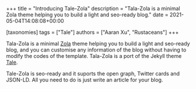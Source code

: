 +++
title = "Introducing Tale-Zola"
description = "Tala-Zola is a minimal Zola theme helping you to build a light and seo-ready blog."
date = 2021-05-04T14:08:08+00:00

[taxonomies]
tags = ["Tale"]
authors = ["Aaran Xu", "Rustaceans"]
+++

Tala-Zola is a minimal [Zola](https://www.getzola.org) theme helping you to
build a light and seo-ready blog, and you can customise any information of the
blog without having to modify the codes of the template. Tala-Zola is a port of
the Jekyll theme [Tale](https://github.com/chesterhow/tale).

Tale-Zola is seo-ready and it suports the open graph, Twitter cards and JSON-LD.
All you need to do is just write an article for your blog.

